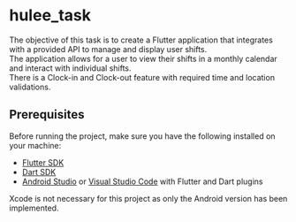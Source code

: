 # hulee_task

The objective of this task is to create a Flutter application that integrates with a provided API to manage and display user shifts.  
The application allows for a user to view their shifts in a monthly calendar and interact with individual shifts.  
There is a Clock-in and Clock-out feature with required time and location validations.

## Prerequisites

Before running the project, make sure you have the following installed on your machine:

- [Flutter SDK](https://flutter.dev/docs/get-started/install)
- [Dart SDK](https://dart.dev/get-dart)
- [Android Studio](https://developer.android.com/studio) or [Visual Studio Code](https://code.visualstudio.com/) with Flutter and Dart plugins

Xcode is not necessary for this project as only the Android version has been implemented.


